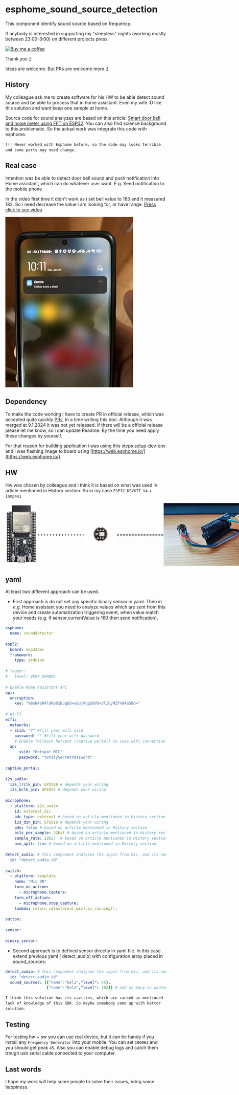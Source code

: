 # esphome_sound_source_detection

This component identify sound source based on frequency.

If anybody is interested in supporting my "sleepless" nights (working mostly between 23:00-3:00) on different projects press:

[![Buy me a coffee](https://img.shields.io/badge/Buy%20me%20a%20coffee-%F0%9F%8D%BA-yellow?style=for-the-badge&logo=buy-me-a-coffee)](https://www.buymeacoffee.com/hadatko)

Thank you ;)

Ideas are welcome. But PRs are welcome more ;)

## History

My colleague ask me to create software for his HW to be able detect sound source and be able to process that in home assistant. Even my wife :D like this solution and want keep one sample at home.

Source code for sound analyzes are based on this article: [Smart door bell and noise meter using FFT on ESP32](https://iotassistant.io/esp32/smart-door-bell-noise-meter-using-fft-esp32/). You can also find science background to this problematic. So the actual work was integrate this code with esphome.

`!!! Never worked with Esphome before, so the code may looks terrible and some parts may need change.`

## Real case

Intention was be able to detect door bell sound and push notification into Home assistant, which can do whatever user want. E.g. Send notification to the mobile phone

In the video first time it didn't work as i set bell value to 183 and it measured 182. So i need decrease the value i am looking for, or have range.
[Press click to see video](https://youtube.com/shorts/suezESDH6sY?feature=share)

<img src="media/notification.jpg" width="400" />

## Dependency

To make the code working i have to create PR in official release, which was accepted quite quickly [PRs](https://github.com/esphome/esphome/pull/6056/files). In a time writing this doc: Although it was merged at 9.1.2024 it was not yet released. If there will be a official release please let me know, so i can update Readme. By the time you need apply these changes by yourself.

For that reason for building application i was using this steps [setup-dev-env](https://esphome.io/guides/contributing#setup-dev-env) and i was flashing image to board using [https://web.esphome.io/](https://web.esphome.io/).

## HW

Hw was chosen by colleague and i think it is based on what was used in article mentioned in History section. So in my case `ESP32_DEVKIT_V4` + `inmp441`

<div style="display:flex; align-items: center;"    >
<img src="media/ESP32_DEVKITC_V4.png" width="100" />
++++++++++++++++
<img src="media/inmp441.jpg" width="100" />
================
<img src="media/hw.jpg" width="350" />
</div>

## yaml

At least two different approach can be used.

* First approach is do not set any specific binary sensor in yaml. Then in e.g. Home assistant you need to analyze values which are sent from this device and create automatization triggering event, when value match your needs (e.g. if sensor.currentValue is 160 then send notification).

```yaml
esphome:
  name: sounddetector

esp32:
  board: esp32dev
  framework:
    type: arduino

# logger:
#   level: VERY_VERBOS

# Enable Home Assistant API
api:
  encryption:
    key: "H8sN4oR4ldRe01BuqEU+uQujPqqSdVU+3lICyMZfn94a5Dd="

# Wi-Fi
wifi:
  networks:
  - ssid: "?" #fill your wifi ssid
    password: "" #fill your wifi password
    # Enable fallback hotspot (captive portal) in case wifi connection fails
  ap:
      ssid: "Hotspot_MIC"
      password: "totalySecretPassword"

captive_portal:

i2s_audio:
  i2s_lrclk_pin: GPIO18 # depends your wiring
  i2s_bclk_pin: GPIO23 # depends your wiring

microphone:
  - platform: i2s_audio
    id: external_mic
    adc_type: external # based on article mentioned in History section
    i2s_din_pin: GPIO19 # depends your wiring
    pdm: false # based on article mentioned in History section
    bits_per_sample: 32bit # based on article mentioned in History section
    sample_rate: 22627  # based on article mentioned in History section
    use_apll: true # based on article mentioned in History section

detect_audio: # this component analyzes the input from mic, and its source code is the main part of this PR
  id: "detect_audio_id"

switch:
  - platform: template
    name: "Mic ON"
    turn_on_action:
      - microphone.capture:
    turn_off_action:
      - microphone.stop_capture:
    lambda: return id(external_mic).is_running();

button:

sensor:

binary_sensor:
```

* Second approach is to defined sensor directly in yaml file. In this case extend previous yaml ( detect_audio) with configuration array placed in sound_sources:

```yaml
detect_audio: # this component analyzes the input from mic, and its source code is the main part of this PR
  id: "detect_audio_id"
  sound_sources: [{"name":"bel1","level": 45},
                  {"name":"bel2","level": 182}] # add as many as wanted
```

`I think this solution has its cavities, which are caused as mentioned lack of knowledge of this SDK. So maybe somebody come up with better solution.`

## Testing

For testing hw + sw you can use real device, but it can be handy if you install any `Frequency Generator` into your mobile. You can set `1000HZ` and you should get peak `45`. Also you can enable debug logs and catch them trough usb serial cable connected to your computer.

## Last words

I hope my work will help some people to solve their issues, bring some happiness.
